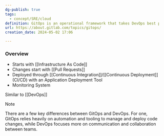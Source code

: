```yaml
---
dg-publish: true
tags:
  - concept/SRE/cloud
definition: GitOps is an operational framework that takes DevOps best practices used for application development such as version control, collaboration, compliance, and CI/CD, and applies them to infrastructure automation.
url: https://about.gitlab.com/topics/gitops/
creation_date: 2024-05-02 17:06

---
```

### Overview
- Starts with [[Infrastructure As Code]]
- Changes start with [[Pull Requests]]
- Deployed through [[Continuous Integration]]/[[Continuous Deployment]] (CI/CD) with an Application Deployment Tool
- Monitoring System

Similar to [[DevOps]]

> [!note]
> There are a few key differences between GitOps and DevOps. For one, GitOps relies heavily on automation and tooling to manage and deploy code changes, while DevOps focuses more on communication and collaboration between teams.

